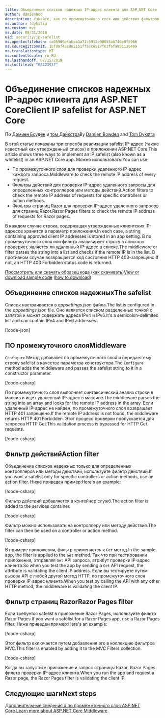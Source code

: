 ```yaml
---
title: Объединение списков надежных IP-адрес клиента для ASP.NET Core
author: damienbod
description: Узнайте, как по промежуточного слоя или действия фильтров для проверки IP-адресов на основе списка утвержденных IP-адреса записи.
ms.author: tdykstra
ms.custom: mvc
ms.date: 08/31/2018
uid: security/ip-safelist
ms.openlocfilehash: ca05989efabea3a71c6912e98055a6746e0f5966
ms.sourcegitcommit: 1bf80f4acd62151ff8cce517f03f6fa891136409
ms.translationtype: MT
ms.contentlocale: ru-RU
ms.lasthandoff: 07/15/2019
ms.locfileid: "68223937"
---
```

# <a name="client-ip-safelist-for-aspnet-core"></a><span data-ttu-id="5b313-103">Объединение списков надежных IP-адрес клиента для ASP.NET Core</span><span class="sxs-lookup"><span data-stu-id="5b313-103">Client IP safelist for ASP.NET Core</span></span>

<span data-ttu-id="5b313-104">По [Дэмиен Боуден](https://twitter.com/damien_bod) и [том Дайкстра](https://github.com/tdykstra)</span><span class="sxs-lookup"><span data-stu-id="5b313-104">By [Damien Bowden](https://twitter.com/damien_bod) and [Tom Dykstra](https://github.com/tdykstra)</span></span>
 
<span data-ttu-id="5b313-105">В этой статье показаны три способа реализации safelist IP-адрес (также известный как утвержденный список) в приложении ASP.NET Core.</span><span class="sxs-lookup"><span data-stu-id="5b313-105">This article shows three ways to implement an IP safelist (also known as a whitelist) in an ASP.NET Core app.</span></span> <span data-ttu-id="5b313-106">Можно использовать:</span><span class="sxs-lookup"><span data-stu-id="5b313-106">You can use:</span></span>

* <span data-ttu-id="5b313-107">По промежуточного слоя для проверки удаленного IP-адрес каждого запроса.</span><span class="sxs-lookup"><span data-stu-id="5b313-107">Middleware to check the remote IP address of every request.</span></span>
* <span data-ttu-id="5b313-108">Фильтры действий для проверки IP-адрес удаленного запросы для определенных контроллеров или методы действий.</span><span class="sxs-lookup"><span data-stu-id="5b313-108">Action filters to check the remote IP address of requests for specific controllers or action methods.</span></span>
* <span data-ttu-id="5b313-109">Фильтры страниц Razor для проверки IP-адрес удаленного запросов для страниц Razor.</span><span class="sxs-lookup"><span data-stu-id="5b313-109">Razor Pages filters to check the remote IP address of requests for Razor pages.</span></span>

<span data-ttu-id="5b313-110">В каждом случае строка, содержащая утвержденных клиентских IP-адресов хранится в параметр приложения.</span><span class="sxs-lookup"><span data-stu-id="5b313-110">In each case, a string containing approved client IP addresses is stored in an app setting.</span></span> <span data-ttu-id="5b313-111">В по промежуточного слоя или фильтр анализирует строку в список и проверяет, является ли удаленный IP-адрес в списке.</span><span class="sxs-lookup"><span data-stu-id="5b313-111">The middleware or filter parses the string into a list and checks if the remote IP is in the list.</span></span> <span data-ttu-id="5b313-112">В противном случае возвращается код состояния HTTP 403-запрещено.</span><span class="sxs-lookup"><span data-stu-id="5b313-112">If not, an HTTP 403 Forbidden status code is returned.</span></span>

<span data-ttu-id="5b313-113">[Просмотреть или скачать образец кода](https://github.com/aspnet/AspNetCore.Docs/tree/master/aspnetcore/security/ip-safelist/samples/2.x/ClientIpAspNetCore) ([как скачивать](xref:index#how-to-download-a-sample))</span><span class="sxs-lookup"><span data-stu-id="5b313-113">[View or download sample code](https://github.com/aspnet/AspNetCore.Docs/tree/master/aspnetcore/security/ip-safelist/samples/2.x/ClientIpAspNetCore) ([how to download](xref:index#how-to-download-a-sample))</span></span>

## <a name="the-safelist"></a><span data-ttu-id="5b313-114">Объединение списков надежных</span><span class="sxs-lookup"><span data-stu-id="5b313-114">The safelist</span></span>

<span data-ttu-id="5b313-115">Список настраивается в *appsettings.json* файла.</span><span class="sxs-lookup"><span data-stu-id="5b313-115">The list is configured in the *appsettings.json* file.</span></span> <span data-ttu-id="5b313-116">Оно является списком разделенных точкой с запятой и может содержать адреса IPv4 и IPv6.</span><span class="sxs-lookup"><span data-stu-id="5b313-116">It's a semicolon-delimited list and can contain IPv4 and IPv6 addresses.</span></span>

[!code-json[](ip-safelist/samples/2.x/ClientIpAspNetCore/appsettings.json?highlight=2)]

## <a name="middleware"></a><span data-ttu-id="5b313-117">ПО промежуточного слоя</span><span class="sxs-lookup"><span data-stu-id="5b313-117">Middleware</span></span>

<span data-ttu-id="5b313-118">`Configure` Метод добавляет по промежуточного слоя и передает ему строку safelist в качестве параметра конструктора.</span><span class="sxs-lookup"><span data-stu-id="5b313-118">The `Configure` method adds the middleware and passes the safelist string to it in a constructor parameter.</span></span>

[!code-csharp[](ip-safelist/samples/2.x/ClientIpAspNetCore/Startup.cs?name=snippet_Configure&highlight=10)]

<span data-ttu-id="5b313-119">По промежуточного слоя выполняет синтаксический анализ строки в массив и ищет удаленный IP-адрес в массиве.</span><span class="sxs-lookup"><span data-stu-id="5b313-119">The middleware parses the string into an array and looks for the remote IP address in the array.</span></span> <span data-ttu-id="5b313-120">Если удаленный IP-адрес не найден, по промежуточного слоя возвращает HTTP 401 запрещено.</span><span class="sxs-lookup"><span data-stu-id="5b313-120">If the remote IP address is not found, the middleware returns HTTP 401 Forbidden.</span></span> <span data-ttu-id="5b313-121">Этот процесс проверки пропускается для запросов HTTP Get.</span><span class="sxs-lookup"><span data-stu-id="5b313-121">This validation process is bypassed for HTTP Get requests.</span></span>

[!code-csharp[](ip-safelist/samples/2.x/ClientIpAspNetCore/AdminSafeListMiddleware.cs?name=snippet_ClassOnly)]

## <a name="action-filter"></a><span data-ttu-id="5b313-122">Фильтр действий</span><span class="sxs-lookup"><span data-stu-id="5b313-122">Action filter</span></span>

<span data-ttu-id="5b313-123">Объединение списков надежных только для определенных контроллеров или методы действий, используйте фильтр действий.</span><span class="sxs-lookup"><span data-stu-id="5b313-123">If you want a safelist only for specific controllers or action methods, use an action filter.</span></span> <span data-ttu-id="5b313-124">Ниже приведен пример:</span><span class="sxs-lookup"><span data-stu-id="5b313-124">Here's an example:</span></span> 

[!code-csharp[](ip-safelist/samples/2.x/ClientIpAspNetCore/Filters/ClientIdCheckFilter.cs)]

<span data-ttu-id="5b313-125">Фильтр действий добавляется в контейнер служб.</span><span class="sxs-lookup"><span data-stu-id="5b313-125">The action filter is added to the services container.</span></span>

[!code-csharp[](ip-safelist/samples/2.x/ClientIpAspNetCore/Startup.cs?name=snippet_ConfigureServices&highlight=3)]

<span data-ttu-id="5b313-126">Фильтр можно использовать на контроллеру или методу действия.</span><span class="sxs-lookup"><span data-stu-id="5b313-126">The filter can then be used on a controller or action method.</span></span>

[!code-csharp[](ip-safelist/samples/2.x/ClientIpAspNetCore/Controllers/ValuesController.cs?name=snippet_Filter&highlight=1)]

<span data-ttu-id="5b313-127">В примере приложения, фильтр применяется к `Get` метод.</span><span class="sxs-lookup"><span data-stu-id="5b313-127">In the sample app, the filter is applied to the `Get` method.</span></span> <span data-ttu-id="5b313-128">Так что при тестировании приложения, отправляя `Get` API запроса, атрибут проверки IP-адрес клиента.</span><span class="sxs-lookup"><span data-stu-id="5b313-128">So when you test the app by sending a `Get` API request, the attribute is validating the client IP address.</span></span> <span data-ttu-id="5b313-129">Если вы тестируете путем вызова API с любой другой метод HTTP, по промежуточного слоя проверки IP-адрес клиента.</span><span class="sxs-lookup"><span data-stu-id="5b313-129">When you test by calling the API with any other HTTP method, the middleware is validating the client IP.</span></span>

## <a name="razor-pages-filter"></a><span data-ttu-id="5b313-130">Фильтр страниц Razor</span><span class="sxs-lookup"><span data-stu-id="5b313-130">Razor Pages filter</span></span> 

<span data-ttu-id="5b313-131">Если требуется safelist в приложение Razor Pages, используйте фильтр Razor Pages.</span><span class="sxs-lookup"><span data-stu-id="5b313-131">If you want a safelist for a Razor Pages app, use a Razor Pages filter.</span></span> <span data-ttu-id="5b313-132">Ниже приведен пример:</span><span class="sxs-lookup"><span data-stu-id="5b313-132">Here's an example:</span></span> 

[!code-csharp[](ip-safelist/samples/2.x/ClientIpAspNetCore/Filters/ClientIdCheckPageFilter.cs)]

<span data-ttu-id="5b313-133">Этот фильтр включается путем добавления его в коллекцию фильтров MVC.</span><span class="sxs-lookup"><span data-stu-id="5b313-133">This filter is enabled by adding it to the MVC Filters collection.</span></span>

[!code-csharp[](ip-safelist/samples/2.x/ClientIpAspNetCore/Startup.cs?name=snippet_ConfigureServices&highlight=7-9)]

<span data-ttu-id="5b313-134">Когда вы запустите приложение и запрос страницы Razor, Razor Pages фильтр проверки IP-адрес клиента.</span><span class="sxs-lookup"><span data-stu-id="5b313-134">When you run the app and request a Razor page, the Razor Pages filter is validating the client IP.</span></span>

## <a name="next-steps"></a><span data-ttu-id="5b313-135">Следующие шаги</span><span class="sxs-lookup"><span data-stu-id="5b313-135">Next steps</span></span>

<span data-ttu-id="5b313-136">[Дополнительные сведения о по промежуточного слоя ASP.NET Core](xref:fundamentals/middleware/index).</span><span class="sxs-lookup"><span data-stu-id="5b313-136">[Learn more about ASP.NET Core Middleware](xref:fundamentals/middleware/index).</span></span>
